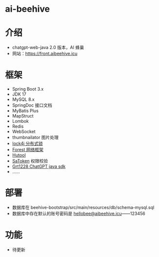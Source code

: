 # ai-beehive

# 介绍

- chatgpt-web-java 2.0 版本，AI 蜂巢
- 网站：https://front.aibeehive.icu

# 框架

- Spring Boot 3.x
- JDK 17
- MySQL 8.x
- SpringDoc 接口文档
- MyBatis Plus
- MapStruct
- Lombok
- Redis
- WebSocket
- thumbnailator 图片处理
- [lock4j 分布式锁](https://gitee.com/baomidou/lock4j)
- [Forest 网络框架](https://forest.dtflyx.com/)
- [Hutool](https://hutool.cn/) 
- [SaToken](https://sa-token.cc/) 权限校验
- [Grt1228 ChatGPT java sdk](https://github.com/Grt1228/chatgpt-java)
- ......

# 部署

- 数据库在 beehive-bootstrap/src/main/resources/db/schema-mysql.sql
- 数据库中存在默认的账号密码是 hellobee@aibeehive.icu——123456

# 功能

- 待更新

